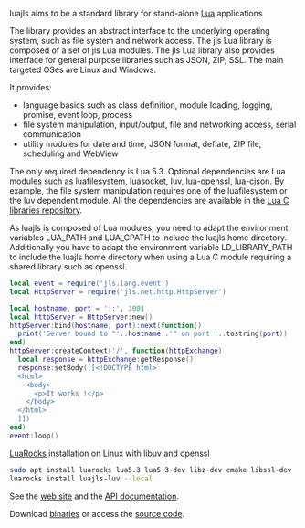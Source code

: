 luajls aims to be a standard library for stand-alone [Lua](https://www.lua.org/) applications

The library provides an abstract interface to the underlying operating system, such as file system and network access.
The jls Lua library is composed of a set of jls Lua modules.
The jls Lua library also provides interface for general purpose libraries such as JSON, ZIP, SSL.
The main targeted OSes are Linux and Windows.

It provides:
* language basics such as class definition, module loading, logging, promise, event loop, process
* file system manipulation, input/output, file and networking access, serial communication
* utility modules for date and time, JSON format, deflate, ZIP file, scheduling and WebView

The only required dependency is Lua 5.3.
Optional dependencies are Lua modules such as luafilesystem, luasocket, luv, lua-openssl, lua-cjson.
By example, the file system manipulation requires one of the luafilesystem or the luv dependent module.
All the dependencies are available in the [Lua C libraries repository](https://github.com/javalikescript/luaclibs).

As luajls is composed of Lua modules, you need to adapt the environment variables LUA_PATH and LUA_CPATH to include the luajls home directory.
Additionally you have to adapt the environment variable LD_LIBRARY_PATH to include the luajls home directory when using a Lua C module requiring a shared library such as openssl.

```lua
local event = require('jls.lang.event')
local HttpServer = require('jls.net.http.HttpServer')

local hostname, port = '::', 3001
local httpServer = HttpServer:new()
httpServer:bind(hostname, port):next(function()
  print('Server bound to "'..hostname..'" on port '..tostring(port))
end)
httpServer:createContext('/', function(httpExchange)
  local response = httpExchange:getResponse()
  response:setBody([[<!DOCTYPE html>
  <html>
    <body>
      <p>It works !</p>
    </body>
  </html>
  ]])
end)
event:loop()
```

[LuaRocks](https://luarocks.org/) installation on Linux with libuv and openssl
```sh
sudo apt install luarocks lua5.3 lua5.3-dev libz-dev cmake libssl-dev
luarocks install luajls-luv --local
```

See the [web site](http://javalikescript.free.fr/lua/) and the [API documentation](http://javalikescript.free.fr/lua/docs/).

Download [binaries](http://javalikescript.free.fr/lua/download.php) or access the [source code](https://github.com/javalikescript/luajls).
